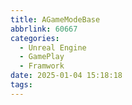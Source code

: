 ```yaml
---
title: AGameModeBase
abbrlink: 60667
categories:
  - Unreal Engine
  - GamePlay
  - Framwork
date: 2025-01-04 15:18:18
tags:
---
```

